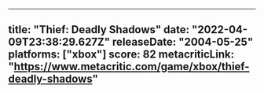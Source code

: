 
---
title: "Thief: Deadly Shadows"
date: "2022-04-09T23:38:29.627Z"
releaseDate: "2004-05-25"
platforms: ["xbox"]
score: 82
metacriticLink: "https://www.metacritic.com/game/xbox/thief-deadly-shadows"
---
